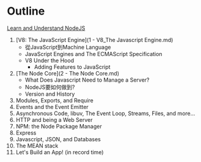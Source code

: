 # Outline
[Learn and Understand NodeJS](https://www.udemy.com/understand-nodejs/learn/v4/overview)

1. [V8: The JavaScript Engine](1 - V8_The Javascript Engine.md)
    - 從JavaScript到Machine Language
    - JavaScript Engines and The ECMAScript Specification
    - V8 Under the Hood
        - Adding Features to JavaScript
2. [The Node Core](2 - The Node Core.md)
    - What Does Javascript Need to Manage a Server?
    - NodeJS要如何做到?
    - Version and History
3. Modules, Exports, and Require
4. Events and the Event Emitter
5. Asynchronous Code, libuv, The Event Loop, Streams, Files, and more…
6. HTTP and being a Web Server
7. NPM: the Node Package Manager
8. Express
9. Javascript, JSON, and Databases
10. The MEAN stack
11. Let's Build an App! (in record time)
